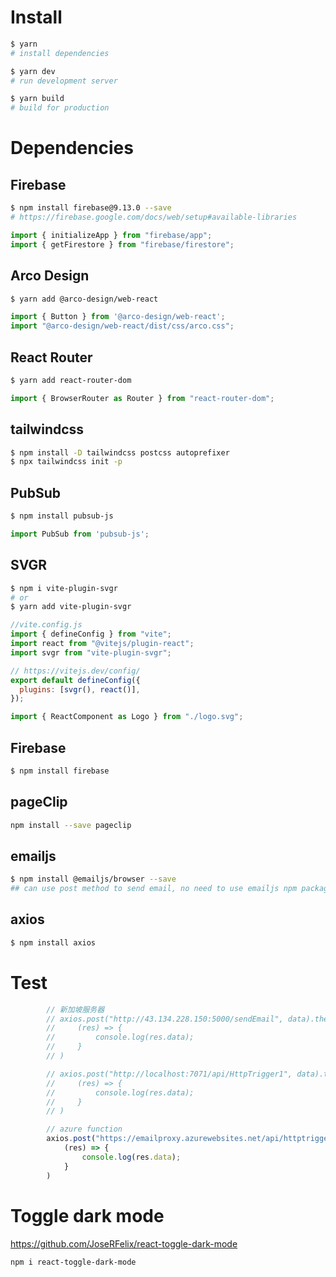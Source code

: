 # Install
```bash
$ yarn
# install dependencies

$ yarn dev
# run development server

$ yarn build
# build for production
```

# Dependencies
## Firebase
```bash
$ npm install firebase@9.13.0 --save
# https://firebase.google.com/docs/web/setup#available-libraries
```
```javascript
import { initializeApp } from "firebase/app";
import { getFirestore } from "firebase/firestore";
```

## Arco Design
```bash
$ yarn add @arco-design/web-react
```
```javascript
import { Button } from '@arco-design/web-react';
import "@arco-design/web-react/dist/css/arco.css";
```

## React Router
```bash
$ yarn add react-router-dom
```
```javascript
import { BrowserRouter as Router } from "react-router-dom";
```

## tailwindcss
```bash
$ npm install -D tailwindcss postcss autoprefixer
$ npx tailwindcss init -p
```

## PubSub
```bash
$ npm install pubsub-js
```
```javascript
import PubSub from 'pubsub-js';
```

## SVGR
```bash
$ npm i vite-plugin-svgr
# or
$ yarn add vite-plugin-svgr
```
```javascript
//vite.config.js
import { defineConfig } from "vite";
import react from "@vitejs/plugin-react";
import svgr from "vite-plugin-svgr";

// https://vitejs.dev/config/
export default defineConfig({
  plugins: [svgr(), react()],
});
```
```javascript
import { ReactComponent as Logo } from "./logo.svg";
```

## Firebase
```bash
$ npm install firebase
```

## pageClip
```bash
npm install --save pageclip
```

## emailjs
```bash
$ npm install @emailjs/browser --save
## can use post method to send email, no need to use emailjs npm package
```

## axios
```bash
$ npm install axios
```


# Test
```jsx
        // 新加坡服务器
        // axios.post("http://43.134.228.150:5000/sendEmail", data).then(
        //     (res) => {
        //         console.log(res.data);
        //     }
        // )

        // axios.post("http://localhost:7071/api/HttpTrigger1", data).then(
        //     (res) => {
        //         console.log(res.data);
        //     }
        // )

        // azure function
        axios.post("https://emailproxy.azurewebsites.net/api/httptrigger1", data).then(
            (res) => {
                console.log(res.data);
            }
        )
```

# Toggle dark mode
https://github.com/JoseRFelix/react-toggle-dark-mode
```bash
npm i react-toggle-dark-mode
```